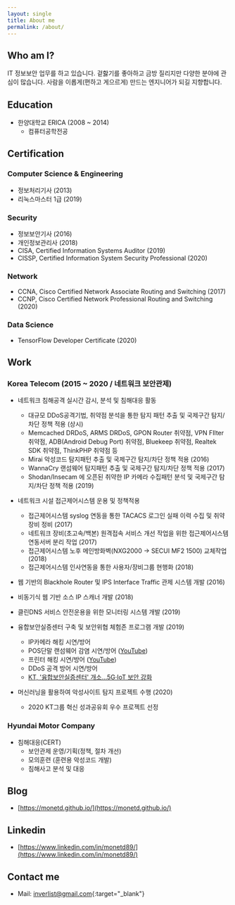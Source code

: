 ```yaml
---
layout: single
title: About me
permalink: /about/
---
```

## Who am I?
IT 정보보안 업무를 하고 있습니다.
겉핧기를 좋아하고 금방 질리지만 다양한 분야에 관심이 많습니다.
사람을 이롭게(편하고 게으르게) 만드는 엔지니어가 되길 지향합니다.


## Education
- 한양대학교 ERICA (2008 ~ 2014)
    - 컴퓨터공학전공


## Certification
### Computer Science & Engineering
- 정보처리기사 (2013)
- 리눅스마스터 1급 (2019)


### Security
- 정보보안기사 (2016)
- 개인정보관리사 (2018)
- CISA, Certified Information Systems Auditor (2019)
- CISSP, Certified Information System Security Professional (2020)


### Network
- CCNA, Cisco Certified Network Associate Routing and Switching (2017)
- CCNP, Cisco Certified Network Professional Routing and Switching (2020)


### Data Science
- TensorFlow Developer Certificate (2020)


## Work
### Korea Telecom (2015 ~ 2020 / 네트워크 보안관제)
- 네트워크 침해공격 실시간 감시, 분석 및 침해대응 활동
  - 대규모 DDoS공격기법, 취약점 분석을 통한 탐지 패턴 추출 및 국제구간 탐지/차단 정책 적용 (상시)
  - Memcached DRDoS, ARMS DRDoS, GPON Router 취약점, VPN FIlter 취약점, ADB(Android Debug Port) 취약점, Bluekeep 취약점, Realtek SDK 취약점, ThinkPHP 취약점 등
  - Mirai 악성코드 탐지패턴 추출 및 국제구간 탐지/차단 정책 적용 (2016)
  - WannaCry 랜섬웨어 탐지패턴 추출 및 국제구간 탐지/차단 정책 적용 (2017)
  - Shodan/Insecam 에 오픈된 취약한 IP 카메라 수집패턴 분석 및 국제구간 탐지/차단 정책 적용 (2019)

- 네트워크 시설 접근제어시스템 운용 및 정책적용
  - 접근제어시스템 syslog 연동을 통한 TACACS 로그인 실패 이력 수집 및 취약장비 정비 (2017)
  - 네트워크 장비(초고속/백본) 원격접속 서비스 개선 작업을 위한 접근제어시스템 연동서버 분리 작업 (2017)
  - 접근제어시스템 노후 메인방화벽(NXG2000 → SECUI MF2 1500) 교체작업 (2018)
  - 접근제어시스템 인사연동을 통한 사용자/장비그룹 현행화 (2018)

- 웹 기반의 Blackhole Router 및 IPS Interface Traffic 관제 시스템 개발 (2016)
- 비동기식 웹 기반 소스 IP 스캐너 개발 (2018)
- 클린DNS 서비스 안전운용을 위한 모니터링 시스템 개발 (2019)
- 융합보안실증센터 구축 및 보안위협 체험존 프로그램 개발 (2019)
  - IP카메라 해킹 시연/방어
  - POS단말 랜섬웨어 감염 시연/방어 ([YouTube](https://youtu.be/74vHskKwMvQ))
  - 프린터 해킹 시연/방어 ([YouTube](https://youtu.be/BQe-M7meVLM))
  - DDoS 공격 방어 시연/방어
  - [KT, '융합보안실증센터' 개소...5G·IoT 보안 강화](https://biz.chosun.com/site/data/html_dir/2019/05/22/2019052200829.html)

- 머신러닝을 활용하여 악성사이트 탐지 프로젝트 수행 (2020)
  - 2020 KT그룹 혁신 성과공유회 우수 프로젝트 선정

### Hyundai Motor Company
- 침해대응(CERT)
  - 보안관제 운영/기획(정책, 절차 개선)
  - 모의훈련 (훈련용 악성코드 개발)
  - 침해사고 분석 및 대응

## Blog
- [https://monetd.github.io/](https://monetd.github.io/)


## Linkedin
- [https://www.linkedin.com/in/monetd89/](https://www.linkedin.com/in/monetd89/)


## Contact me
- Mail: [inverlist@gmail.com](mailto:inverlist@gmail.com){:target="_blank"}
